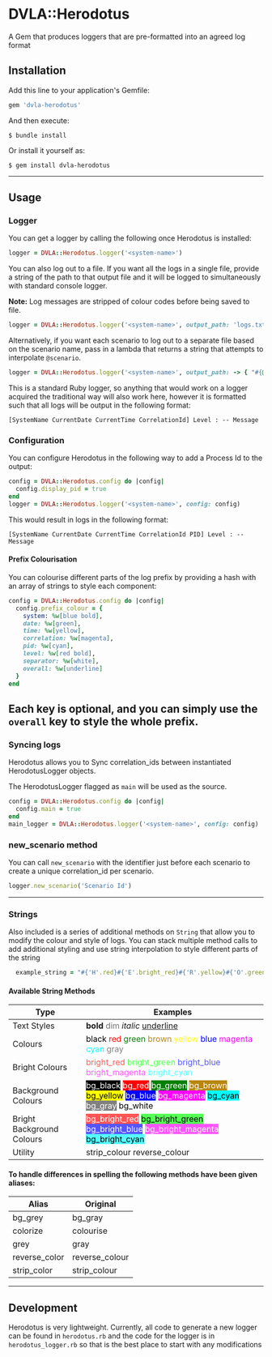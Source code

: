 # DVLA::Herodotus

A Gem that produces loggers that are pre-formatted into an agreed log format

## Installation

Add this line to your application's Gemfile:

```ruby
gem 'dvla-herodotus'
```

And then execute:

    $ bundle install

Or install it yourself as:

    $ gem install dvla-herodotus

---
## Usage

### Logger

You can get a logger by calling the following once Herodotus is installed:

```ruby
logger = DVLA::Herodotus.logger('<system-name>')
```

You can also log out to a file. If you want all the logs in a single file, provide a string of the path to that output file and it will be logged to simultaneously with standard console logger.

**Note:** Log messages are stripped of colour codes before being saved to file.

```ruby
logger = DVLA::Herodotus.logger('<system-name>', output_path: 'logs.txt')
```

Alternatively, if you want each scenario to log out to a separate file based on the scenario name, pass in a lambda that returns a string that attempts to interpolate `@scenario`.

```ruby
logger = DVLA::Herodotus.logger('<system-name>', output_path: -> { "#{@scenario}_log.txt" })
```

This is a standard Ruby logger, so anything that would work on a logger acquired the traditional way will also work here, however it is formatted such that all logs will be output in the following format:


`[SystemName CurrentDate CurrentTime CorrelationId] Level : -- Message`

### Configuration
You can configure Herodotus in the following way to add a Process Id to the output:

```ruby
config = DVLA::Herodotus.config do |config|
  config.display_pid = true
end
logger = DVLA::Herodotus.logger('<system-name>', config: config)
```

This would result in logs in the following format:

`[SystemName CurrentDate CurrentTime CorrelationId PID] Level : -- Message`

#### Prefix Colourisation
You can colourise different parts of the log prefix by providing a hash with an array of strings to style each component:

```ruby
config = DVLA::Herodotus.config do |config|
  config.prefix_colour = {
    system: %w[blue bold],
    date: %w[green],
    time: %w[yellow],
    correlation: %w[magenta],
    pid: %w[cyan],
    level: %w[red bold],
    separator: %w[white],
    overall: %w[underline]
  }
end
```
Each key is optional, and you can simply use the `overall` key to style the whole prefix.
---

### Syncing logs

Herodotus allows you to Sync correlation_ids between instantiated HerodotusLogger objects. 

The HerodotusLogger flagged as `main` will be used as the source.

```ruby
config = DVLA::Herodotus.config do |config|
  config.main = true
end
main_logger = DVLA::Herodotus.logger('<system-name>', config: config)
```

### new_scenario method
You can call `new_scenario` with the identifier just before each scenario to create a unique correlation_id per scenario.

```ruby
logger.new_scenario('Scenario Id')
```

---
### Strings

Also included is a series of additional methods on `String` that allow you to modify the colour and style of logs.
You can stack multiple method calls to add additional styling and use string interpolation to style different parts of the string


```ruby
  example_string = "#{'H'.red}#{'E'.bright_red}#{'R'.yellow}#{'O'.green}#{'D'.blue}#{'O'.bright_blue}#{'T'.magenta}#{'U'.bright_magenta}#{'S'.cyan}".bold.reverse_colour
```

#### Available String Methods

| Type                      | Examples |
|---------------------------|----------|
| Text Styles               | **bold** <span style="opacity:0.6">dim</span> *italic* <u>underline</u> |
| Colours                   | <span style="color:black">black</span> <span style="color:red">red</span> <span style="color:green">green</span> <span style="color:#B8860B">brown</span> <span style="color:#ffff00">yellow</span> <span style="color:blue">blue</span> <span style="color:magenta">magenta</span> <span style="color:cyan">cyan</span> <span style="color:grey">gray</span> <span style="color:white">white</span> |
| Bright Colours            | <span style="color:#ff5555">bright_red</span> <span style="color:#55ff55">bright_green</span> <span style="color:#5555ff">bright_blue</span> <span style="color:#ff55ff">bright_magenta</span> <span style="color:#55ffff">bright_cyan</span> |
| Background Colours        | <span style="background:black;color:white">bg_black</span> <span style="background:red;color:white">bg_red</span> <span style="background:green;color:white">bg_green</span> <span style="background:#B8860B;color:white">bg_brown</span> <span style="background:#ffff00;color:black">bg_yellow</span> <span style="background:blue;color:white">bg_blue</span> <span style="background:magenta;color:white">bg_magenta</span> <span style="background:cyan;color:black">bg_cyan</span> <span style="background:grey;color:white">bg_gray</span> <span style="background:white;color:black">bg_white</span> |
| Bright Background Colours | <span style="background:#ff5555;color:white">bg_bright_red</span> <span style="background:#55ff55;color:black">bg_bright_green</span> <span style="background:#5555ff;color:white">bg_bright_blue</span> <span style="background:#ff55ff;color:white">bg_bright_magenta</span> <span style="background:#55ffff;color:black">bg_bright_cyan</span> |
| Utility                   | strip_colour reverse_colour |

#### To handle differences in spelling the following methods have been given aliases:
| Alias         | Original       |
|---------------|----------------|
| bg_grey       | bg_gray        |
| colorize      | colourise      |
| grey          | gray           |
| reverse_color | reverse_colour |
| strip_color   | strip_colour   |

---

## Development

Herodotus is very lightweight. Currently, all code to generate a new logger can be found in `herodotus.rb` and the code for the logger is in `herodotus_logger.rb` so that is the best place to start with any modifications
